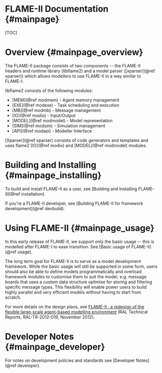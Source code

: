 FLAME-II Documentation {#mainpage}
===============================

[TOC]

Overview  {#mainpage_overview}
========

The FLAME-II package consists of two components -- the FLAME-II headers
and runtime library (libflame2) and a model parser ([xparser](@ref xparser))
which allows modellers to use FLAME-II in a way similar to FLAME-I.

libflame2 consists of the following modules:
 * [MEM](@ref modmem) - Agent memory management
 * [EXE](@ref modexe) - Task scheduling and execution
 * [MB](@ref modmb) - Message management
 * [IO](@ref modio) - Input/Output
 * [MODEL](@ref modmodel) - Model representation 
 * [SIM](@ref modsim) - Simulation management
 * [API](@ref modapi) - Modeller Interface

[Xparser](@ref xparser) consists of code generators and templates and
uses flame2 [IO](@ref modio) and [MODEL](@ref modmodel) modules.

Building and Installing  {#mainpage_installing}
=======================

To build and install FLAME-II as a user, see 
[Building and Installing FLAME-II](@ref installation).

If you're a FLAME-II developer, see 
[Building FLAME-II for framework development](@ref devbuild).



Using FLAME-II {#mainpage_usage}
==============

In this early release of FLAME-II, we support only the basic usage -- this is modelled 
after FLAME-I to ease transition. See [Basic usage of FLAME-II](@ref usage).

The long term goal for FLAME-II is to serve as a model development framework. While
the basic usage will still be supported in some form, users should also be able to 
define models programmatically and overload framework modules to customise them to 
suit the model, e.g. message boards that uses a custom data structure optimise for
storing and filtering specific message types. This flexibility will enable power users
to build highly parallel and very efficient models without having to start from scratch.

For more details on the design plans, see 
[FLAME-II : a redesign of the flexible large-scale agent-based modelling environment](http://epubs.stfc.ac.uk/bitstream/8576/RAL-TR-2012-019.pdf)
(RAL Technical Reports, RAL-TR-2012-019, November 2012).



Developer Notes {#mainpage_developer}
===============

For notes on development policies and standards see [Developer Notes](@ref developer).

